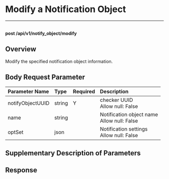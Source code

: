 # Modify a Notification Object

---

<br />**post /api/v1/notify_object/modify**

## Overview
Modify the specified notification object information.




## Body Request Parameter

| Parameter Name        | Type     | Required   | Description              |
|:-----------|:-------|:-----|:----------------|
| notifyObjectUUID | string | Y | checker UUID<br>Allow null: False <br> |
| name | string |  | Notification object name<br>Allow null: False <br> |
| optSet | json |  | Notification settings<br>Allow null: False <br> |

## Supplementary Description of Parameters







## Response
```shell
 
```




